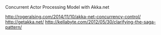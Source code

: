  Concurrent Actor Processing Model with Akka.net 

 http://rogeralsing.com/2014/11/10/akka-net-concurrency-control/
 http://getakka.net/
http://kellabyte.com/2012/05/30/clarifying-the-saga-pattern/
